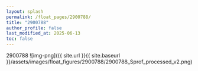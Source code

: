 ```yaml
---
layout: splash
permalink: /float_pages/2900788/
title: "2900788"
author_profile: false
last_modified_at: 2025-06-13
toc: false
---
```

 
2900788
![img-png]({{ site.url }}{{ site.baseurl }}/assets/images/float_figures/2900788/2900788_Sprof_processed_v2.png)